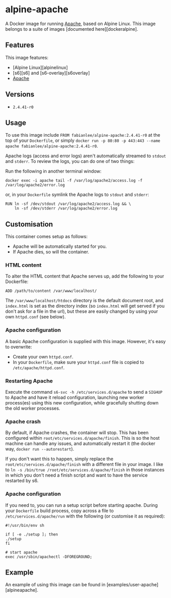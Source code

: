 # alpine-apache

A Docker image for running [Apache][apache], based on Alpine Linux.
This image belongs to a suite of images [documented here][dockeralpine].

## Features

This image features:

- [Alpine Linux][alpinelinux]
- [s6][s6] and [s6-overlay][s6overlay]
- [Apache][apache]

## Versions

- `2.4.41-r0 `

## Usage

To use this image include `FROM fabianlee/alpine-apache:2.4.41-r0` at the top of your `Dockerfile`, or simply `docker run -p 80:80 -p 443:443 --name apache fabianlee/alpine-apache:2.4.41-r0`.

Apache logs (access and error logs) aren't automatically streamed to `stdout` and `stderr`. To review the logs, you can do one of two things:

Run the following in another terminal window:

```
docker exec -i apache tail -f /var/log/apache2/access.log -f /var/log/apache2/error.log
```

or, in your `Dockerfile` symlink the Apache logs to `stdout` and `stderr`:

```
RUN ln -sf /dev/stdout /var/log/apache2/access.log && \
    ln -sf /dev/stderr /var/log/apache2/error.log
```

## Customisation

This container comes setup as follows:

- Apache will be automatically started for you.
- If Apache dies, so will the container.

### HTML content

To alter the HTML content that Apache serves up, add the following to your Dockerfile:

```
ADD /path/to/content /var/www/localhost/
```

The `/var/www/localhost/htdocs` directory is the default document root, and `index.html` is set as the directory index (so `index.html` will get served if you don't ask for a file in the url), but these are easily changed by using your own `httpd.conf` (see below).

### Apache configuration

A basic Apache configuration is supplied with this image. However, it's easy to overwrite:

- Create your own `httpd.conf`.
- In your `Dockerfile`, make sure your `httpd.conf` file is copied to `/etc/apache/httpd.conf`.

### Restarting Apache

Execute the command `s6-svc -h /etc/services.d/apache` to send a `SIGHUP` to Apache and have it reload configuration, launching new worker process(es) using this new configuration, while gracefully shutting down the old worker processes.

### Apache crash

By default, if Apache crashes, the container will stop. This has been configured within `root/etc/services.d/apache/finish`. This is so the host machine can handle any issues, and automatically restart it (the docker way, `docker run --autorestart`).

If you don't want this to happen, simply replace the `root/etc/services.d/apache/finish` with a different file in your image. I like to `ln -s /bin/true /root/etc/services.d/apache/finish` in those instances in which you don't need a finish script and want to have the service restarted by s6.

### Apache configuration

If you need to, you can run a setup script before starting apache. During your `Dockerfile` build process, copy across a file to `/etc/services.d/apache/run` with the following (or customise it as required):

```
#!/usr/bin/env sh

if [ -e ./setup ]; then
./setup
fi

# start apache
exec /usr/sbin/apachectl -DFOREGROUND;
```

## Example

An example of using this image can be found in [examples/user-apache][alpineapache].

[apache]: https://httpd.apache.org/
